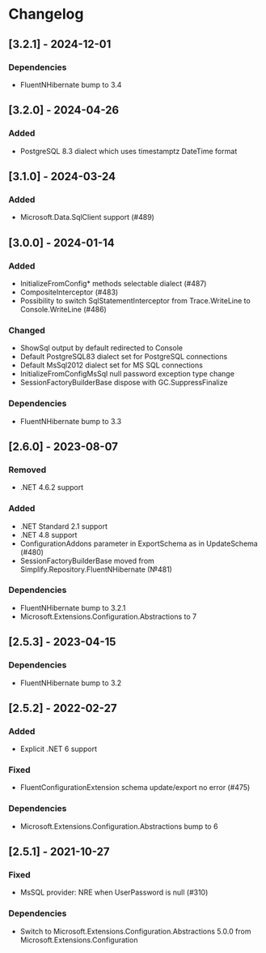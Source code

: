 # Changelog

## [3.2.1] - 2024-12-01

### Dependencies

- FluentNHibernate bump to 3.4

## [3.2.0] - 2024-04-26

### Added

- PostgreSQL 8.3 dialect which uses timestamptz DateTime format

## [3.1.0] - 2024-03-24

### Added

- Microsoft.Data.SqlClient support (#489)

## [3.0.0] - 2024-01-14

### Added

- InitializeFromConfig* methods selectable dialect (#487)
- CompositeInterceptor (#483)
- Possibility to switch SqlStatementInterceptor from Trace.WriteLine to Console.WriteLine (#486)

### Changed

- ShowSql output by default redirected to Console
- Default PostgreSQL83 dialect set for PostgreSQL connections
- Default MsSql2012 dialect set for MS SQL connections
- InitializeFromConfigMsSql null password exception type change
- SessionFactoryBuilderBase dispose with GC.SuppressFinalize

### Dependencies

- FluentNHibernate bump to 3.3

## [2.6.0] - 2023-08-07

### Removed

- .NET 4.6.2 support

### Added

- .NET Standard 2.1 support
- .NET 4.8 support
- ConfigurationAddons parameter in ExportSchema as in UpdateSchema (#480)
- SessionFactoryBuilderBase moved from Simplify.Repository.FluentNHibernate (№481)

### Dependencies

- FluentNHibernate bump to 3.2.1
- Microsoft.Extensions.Configuration.Abstractions to 7

## [2.5.3] - 2023-04-15

### Dependencies

- FluentNHibernate bump to 3.2

## [2.5.2] - 2022-02-27

### Added

- Explicit .NET 6 support

### Fixed

- FluentConfigurationExtension schema update/export no error (#475)

### Dependencies

- Microsoft.Extensions.Configuration.Abstractions bump to 6

## [2.5.1] - 2021-10-27

### Fixed

- MsSQL provider: NRE when UserPassword is null (#310)

### Dependencies

- Switch to Microsoft.Extensions.Configuration.Abstractions 5.0.0 from Microsoft.Extensions.Configuration
